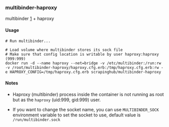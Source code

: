 ### multibinder-haproxy

multibinder [1] + haproxy

[1]: https://github.com/github/multibinder

#### Usage

```
# Run multibinder...

# Load volume where multibinder stores its sock file
# Make sure that config location is writable by user haproxy:haproxy (999:999)
docker run -d --name haproxy --net=bridge -v /etc/multibinder:/run:rw -v /root/multibinder-haproxy/haproxy.cfg.erb:/tmp/haproxy.cfg.erb:rw -e HAPROXY_CONFIG=/tmp/haproxy.cfg.erb scrapinghub/multibinder-haproxy

```

#### Notes

* Haproxy (multibinder) process inside the container is not running as root but as the `haproxy` (uid:999, gid:999) user.

* If you want to change the socket name, you can use `MULTIBINDER_SOCK` environment variable to set the socket to use, default value is `/run/multibinder.sock`
